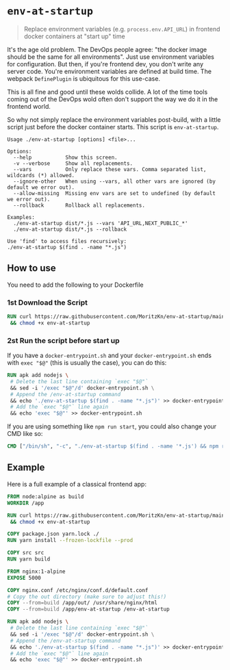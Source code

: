 # `env-at-startup`

> Replace environment variables (e.g. `process.env.API_URL`) in frontend docker containers at "start up" time

It's the age old problem. The DevOps people agree: "the docker image should be the same for all environments".
Just use environment variables for configuration. But then, if you're frontend dev, you don't write any server code.
You're environment variables are defined at build time. The webpack `DefinePlugin` is ubiquitous for this use-case.

This is all fine and good until these wolds collide. A lot of the time tools coming out of the DevOps wold often
don't support the way we do it in the frontend world.

So why not simply replace the environment variables post-build, with a little script just before the docker container starts.
This script is `env-at-startup`.

```
Usage ./env-at-startup [options] <file>...

Options:
  --help           Show this screen.
  -v --verbose     Show all replacements.
  --vars           Only replace these vars. Comma separated list, wildcards (*) allowed.
  --ignore-other   When using --vars, all other vars are ignored (by default we error out).
  --allow-missing  Missing env vars are set to undefined (by default we error out).
  --rollback       Rollback all replacements.

Examples:
  ./env-at-startup dist/*.js --vars 'API_URL,NEXT_PUBLIC_*'
  ./env-at-startup dist/*.js --rollback

Use 'find' to access files recursively:
./env-at-startup $(find . -name "*.js")
```

## How to use

You need to add the following to your Dockerfile

### 1st Download the Script

```Dockerfile
RUN curl https://raw.githubusercontent.com/MoritzKn/env-at-startup/main/index.js -o env-at-startup \
 && chmod +x env-at-startup
```

### 2st Run the script before start up

If you have a `docker-entrypoint.sh` and your `docker-entrypoint.sh` ends with `exec "$@"` (this is usually the case), you can do this:

```Dockerfile
RUN apk add nodejs \
 # Delete the last line containing `exec "$@"`
 && sed -i '/exec "$@"/d' docker-entrypoint.sh \
 # Append the /env-at-startup command
 && echo './env-at-startup $(find . -name "*.js")' >> docker-entrypoint.sh \
 # Add the `exec "$@"` line again
 && echo 'exec "$@"' >> docker-entrypoint.sh
```

If you are using something like `npm run start`, you could also change your CMD like so:

```Dockerfile
CMD ["/bin/sh", "-c", "./env-at-startup $(find . -name '*.js') && npm run start"]
```

## Example

Here is a full example of a classical frontend app:

```Dockerfile
FROM node:alpine as build
WORKDIR /app

RUN curl https://raw.githubusercontent.com/MoritzKn/env-at-startup/main/index.js -o env-at-startup \
 && chmod +x env-at-startup

COPY package.json yarn.lock ./
RUN yarn install --frozen-lockfile --prod

COPY src src
RUN yarn build

FROM nginx:1-alpine
EXPOSE 5000

COPY nginx.conf /etc/nginx/conf.d/default.conf
# Copy the out directory (make sure to adjust this!)
COPY --from=build /app/out/ /usr/share/nginx/html
COPY --from=build /app/env-at-startup /env-at-startup

RUN apk add nodejs \
 # Delete the last line containing `exec "$@"`
 && sed -i '/exec "$@"/d' docker-entrypoint.sh \
 # Append the /env-at-startup command
 && echo './env-at-startup $(find . -name "*.js")' >> docker-entrypoint.sh \
 # Add the `exec "$@"` line again
 && echo 'exec "$@"' >> docker-entrypoint.sh
```
